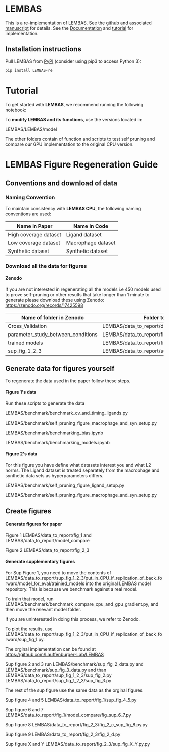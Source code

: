 # LEMBAS

This is a re-implementation of LEMBAS. See the [github](https://github.com/Lauffenburger-Lab/LEMBAS) and associated [manuscript](https://doi.org/10.1038/s41467-022-30684-y) for details. See the [Documentation](https://hmbaghdassarian.github.io/LEMBAS/) and [tutorial](https://hmbaghdassarian.github.io/LEMBAS/macrophage_example/) for implementation.

## Installation instructions

Pull LEMBAS from [PyPI](https://pypi.org/project/LEMBAS-re/) (consider using pip3 to access Python 3):

```
pip install LEMBAS-re
```

# Tutorial 


To get started with **LEMBAS**, we recommend running the following notebook:

To **modify LEMBAS and its functions**, use the versions located in:

LEMBAS/LEMBAS/model

The other folders contain of function and scripts to test self pruning and compare our GPU implementation to the original CPU version.

# LEMBAS Figure Regeneration Guide

## Conventions and download of data
### Naming Convention

To maintain consistency with **LEMBAS CPU**, the following naming conventions are used:

| Name in Paper          | Name in Code        |
|-------------------------|---------------------|
| High coverage dataset   | Ligand dataset      |
| Low coverage dataset    | Macrophage dataset  |
| Synthetic dataset       | Synthetic dataset   |


### Download all the data for figures 
#### Zenodo
If you are not interested in regenerating all the models i.e 450 models used to prove self-pruning or other results that take longer than 1 minute to generate please download these using Zenodo: https://zenodo.org/records/17425598

| Name of folder in Zenodo          | Folder to put data in       |
|-------------------------|---------------------|
| Cross_Validation   | LEMBAS/data_to_report/data_and_anlysis_from_LOOCV      |
| parameter_study_between_conditions    | LEMBAS/data_to_report/fig_1/model_compare  |
| trained models       | LEMBAS/data_to_report/fig_2_3   |
| sup_fig_1_2_3       | LEMBAS/data_to_report/sup_fig_1_2_3   |

## Generate data for figures yourself
To regenerate the data used in the paper follow these steps. 

#### Figure 1's data 
Run these scripts to generate the data

LEMBAS/benchmark/benchmark_cv_and_timing_ligands.py

LEMBAS/benchmark/self_pruning_figure_macrophage_and_syn_setup.py

LEMBAS/benchmark/benchmarking_bias.ipynb

LEMBAS/benchmark/benchmarking_models.ipynb

#### Figure 2's data
For this figure you have define what datasets interest you and what L2 norms. The Ligand dataset is treated separately from the macrophage and synthetic data sets as hyperparameters differs. 

LEMBAS/benchmark/self_pruning_figure_ligand_setup.py

LEMBAS/benchmark/self_pruning_figure_macrophage_and_syn_setup.py

## Create figures

#### Generate figures for paper

Figure 1 LEMBAS/data_to_report/fig_1 and LEMBAS/data_to_report/model_compare

Figure 2 LEMBAS/data_to_report/fig_2_3

#### Generate supplementary figures
For Sup Figure 1, you need to move the contents of LEMBAS/data_to_report/sup_fig_1_2_3/put_in_CPU_if_replication_of_back_forward/model_for_eval/trainied_models into the original LEMBAS model repository. This is because we benchmark against a real model.

To train that model, run LEMBAS/benchmark/benchmark_compare_cpu_and_gpu_gradient.py, and then move the relevant model folder.

If you are uninterested in doing this process, we refer to Zenodo.

To plot the results, use LEMBAS/data_to_report/sup_fig_1_2_3/put_in_CPU_if_replication_of_back_forward/sup_fig_1.py.

The orginal implementation can be found at https://github.com/Lauffenburger-Lab/LEMBAS

Sup figure 2 and 3 run LEMBAS/benchmark/sup_fig_2_data.py and LEMBAS/benchmark/sup_fig_3_data.py and than LEMBAS/data_to_report/sup_fig_1_2_3/sup_fig_2.py LEMBAS/data_to_report/sup_fig_1_2_3/sup_fig_3.py

The rest of the sup figure use the same data as the orginal figures. 

Sup figure 4 and 5 LEMBAS/data_to_report/fig_1/sup_fig_4_5.py

Sup figure 6 and 7 LEMBAS/data_to_report/fig_1/model_compare/fig_sup_6_7.py

Sup figure 8 LEMBAS/data_to_report/fig_2_3/fig_2_c_sup_fig_8.py.py

Sup figure 9 LEMBAS/data_to_report/fig_2_3/fig_2_d.py

Sup figure X and Y LEMBAS/data_to_report/fig_2_3/sup_fig_X_Y.py.py
